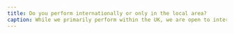 ```yaml
---
title: Do you perform internationally or only in the local area?
caption: While we primarily perform within the UK, we are open to international bookings depending on the event and arrangements. Please contact us to discuss your needs and we’ll do our best to accommodate.
---
```

